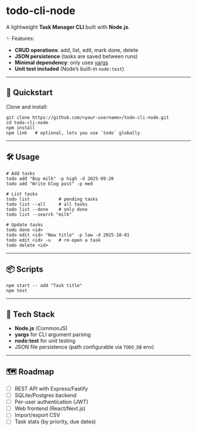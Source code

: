 # todo-cli-node

A lightweight **Task Manager CLI** built with **Node.js**.

✨ Features:
- **CRUD operations**: add, list, edit, mark done, delete
- **JSON persistence** (tasks are saved between runs)
- **Minimal dependency**: only uses [yargs](https://github.com/yargs/yargs)
- **Unit test included** (Node’s built-in `node:test`)

---

## 🚀 Quickstart

Clone and install:
```
git clone https://github.com/<your-username>/todo-cli-node.git
cd todo-cli-node
npm install
npm link   # optional, lets you use `todo` globally
```

---

## 🛠 Usage

```
# Add tasks
todo add "Buy milk" -p high -d 2025-09-20
todo add "Write blog post" -p med

# List tasks
todo list           # pending tasks
todo list --all     # all tasks
todo list --done    # only done
todo list --search "milk"

# Update tasks
todo done <id>
todo edit <id> "New title" -p low -d 2025-10-01
todo edit <id> -u   # re-open a task
todo delete <id>
```

---

## 📦 Scripts

```
npm start -- add "Task title"
npm test
```

---

## 🔧 Tech Stack
- **Node.js** (CommonJS)
- **yargs** for CLI argument parsing
- **node:test** for unit testing
- JSON file persistence (path configurable via `TODO_DB` env)

---

## 🗺️ Roadmap
- [ ] REST API with Express/Fastify
- [ ] SQLite/Postgres backend
- [ ] Per-user authentication (JWT)
- [ ] Web frontend (React/Next.js)
- [ ] Import/export CSV
- [ ] Task stats (by priority, due dates)
